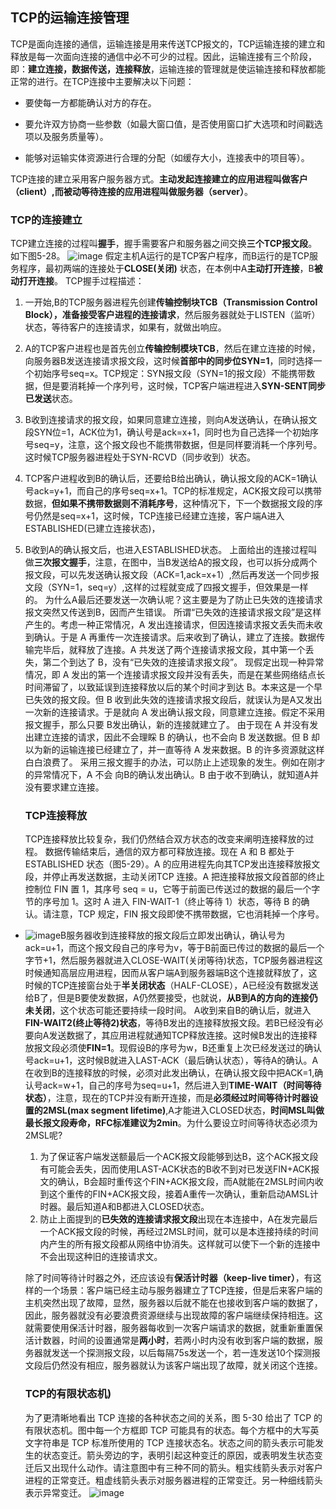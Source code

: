 ## TCP的运输连接管理

TCP是面向连接的通信，运输连接是用来传送TCP报文的，TCP运输连接的建立和释放是每一次面向连接的通信中必不可少的过程。因此，运输连接有三个阶段，即：**建立连接，数据传送，连接释放**，运输连接的管理就是使运输连接和释放都能正常的进行。在TCP连接中主要解决以下问题：

- 要使每一方都能确认对方的存在。

- 要允许双方协商一些参数（如最大窗口值，是否使用窗口扩大选项和时间戳选项以及服务质量等）。

- 能够对运输实体资源进行合理的分配（如缓存大小，连接表中的项目等）。

TCP连接的建立采用客户服务器方式。**主动发起连接建立的应用进程叫做客户（client）,而被动等待连接的应用进程叫做服务器（server）**。

### TCP的连接建立

TCP建立连接的过程叫**握手**，握手需要客户和服务器之间交换**三个TCP报文段**。如下图5-28。
![image](https://img2020.cnblogs.com/blog/2361214/202109/2361214-20210905171217648-1178484469.png)
假定主机A运行的是TCP客户程序，而B运行的是TCP服务程序，最初两端的连接处于**CLOSE(关闭)** 状态，在本例中A**主动打开连接**，B**被动打开连接**。
TCP握手过程描述：

1. 一开始,B的TCP服务器进程先创建**传输控制块TCB（Transmission Control Block），准备接受客户进程的连接请求**，然后服务器就处于LISTEN（监听）状态，等待客户的连接请求，如果有，就做出响应。
2. A的TCP客户进程也是首先创立**传输控制模块TCB**，然后在建立连接的时候，向服务器B发送连接请求报文段，这时候**首部中的同步位SYN=1**，同时选择一个初始序号seq=x。TCP规定：SYN报文段（SYN=1的报文段）不能携带数据，但是要消耗掉一个序列号，这时候，TCP客户端进程进入**SYN-SENT同步已发送**状态。
3. B收到连接请求的报文段，如果同意建立连接，则向A发送确认，在确认报文段SYN位=1，ACK位为1，确认号是ack=x+1，同时也为自己选择一个初始序号seq=y，注意，这个报文段也不能携带数据，但是同样要消耗一个序列号。这时候TCP服务器进程处于SYN-RCVD（同步收到）状态。
4. TCP客户进程收到B的确认后，还要给B给出确认，确认报文段的ACK=1确认号ack=y+1，而自己的序号seq=x+1。TCP的标准规定，ACK报文段可以携带数据，**但如果不携带数据则不消耗序号**，这种情况下，下一个数据报文段的序号仍然是seq=x+1，这时候，TCP连接已经建立连接，客户端A进入ESTABLISHED(已建立连接状态)，
5. B收到A的确认报文后，也进入ESTABLISHED状态。
   上面给出的连接过程叫做**三次报文握手**，注意，在图中，当B发送给A的报文段，也可以拆分成两个报文段，可以先发送确认报文段（ACK=1,ack=x+1）,然后再发送一个同步报文段（SYN=1，seq=y）,这样的过程就变成了四报文握手，但效果是一样的。
   为什么A最后还要发送一次确认呢？这主要是为了防止已失效的连接请求报文突然又传送到B，因而产生错误。
   所谓“已失效的连接请求报文段”是这样产生的。考虑一种正常情况，A 发出连接请求，但因连接请求报文丢失而未收到确认。于是 A 再重传一次连接请求。后来收到了确认，建立了连接。数据传输完毕后，就释放了连接。A 共发送了两个连接请求报文段，其中第一个丢失，第二个到达了 B，没有“已失效的连接请求报文段”。
   现假定出现一种异常情况，即 A 发出的第一个连接请求报文段并没有丢失，而是在某些网络结点长时间滞留了，以致延误到连接释放以后的某个时间才到达 B。本来这是一个早已失效的报文段。但 B 收到此失效的连接请求报文段后，就误认为是A又发出一次新的连接请求。于是就向 A 发出确认报文段，同意建立连接。假定不采用报文握手，那么只要 B发出确认，新的连接就建立了。
   由于现在 A 并没有发出建立连接的请求，因此不会理睬 B 的确认，也不会向 B 发送数据。但 B 却以为新的运输连接已经建立了，并一直等待 A 发来数据。B 的许多资源就这样白白浪费了。
   采用三报文握手的办法，可以防止上述现象的发生。例如在刚才的异常情况下，A 不会
   向B的确认发出确认。B 由于收不到确认，就知道A并没有要求建立连接。
   
   ### TCP连接释放
   
   TCP连接释放比较复杂，我们仍然结合双方状态的改变来阐明连接释放的过程。
   数据传输结束后，通信的双方都可释放连接。现在 A 和 B 都处于 ESTABLISHED 状态（图5-29）。A 的应用进程先向其TCP发出连接释放报文段，并停止再发送数据，主动关闭TCP 连接。A 把连接释放报文段首部的终止控制位 FIN 置 1，其序号 seq = u，它等于前面已传送过的数据的最后一个字节的序号加 1。这时 A 进入 FIN-WAIT-1（终止等待 1）状态，等待 B 的确认。请注意，TCP 规定，FIN 报文段即使不携带数据，它也消耗掉一个序号。
- ![image](https://img2020.cnblogs.com/blog/2361214/202109/2361214-20210905171237677-1866633166.png)B服务器收到连接释放的报文段后立即发出确认，确认号为ack=u+1，而这个报文段自己的序号为v，等于B前面已传过的数据的最后一个字节+1，然后服务器就进入CLOSE-WAIT(关闭等待)状态，TCP服务器进程这时候通知高层应用进程，因而从客户端A到服务器端B这个连接就释放了，这时候的TCP连接窗台处于**半关闭状态**（HALF-CLOSE），A已经没有数据发送给B了，但是B要使发数据，A仍然要接受，也就说，**从B到A的方向的连接仍未关闭**，这个状态可能还要持续一段时间。 A收到来自B的确认后，就进入**FIN-WAIT2(终止等待2)状态**，等待B发出的连接释放报文段。若B已经没有必要向A发送数据了，其应用进程就通知TCP释放连接。这时候B发出的连接释放报文段必须使**FIN=1**。现假设B的序号为w，B还重复上次已经发送过的确认号ack=u+1，这时候B就进入LAST-ACK（最后确认状态），等待A的确认。A在收到B的连接释放的时候，必须对此发出确认，在确认报文段中把ACK=1,确认号ack=w+1，自己的序号为seq=u+1，然后进入到**TIME-WAIT（时间等待状态）**，注意，现在的TCP并没有断开连接，而是**必须经过时间等待计时器设置的2MSL(max segment lifetime)**,A才能进入CLOSED状态，**时间MSL叫做最长报文段寿命，RFC标准建议为2min**。为什么要设立时间等待状态必须为2MSL呢?
  
  1. 为了保证客户端发送额最后一个ACK报文段能够到达B，这个ACK报文段有可能会丢失，因而使用LAST-ACK状态的B收不到对已发送FIN+ACK报文的确认，B会超时重传这个FIN+ACK报文段，而A就能在2MSL时间内收到这个重传的FIN+ACK报文段，接着A重传一次确认，重新启动AMSL计时器。最后知道A和B都进入CLOSED状态。
  2. 防止上面提到的**已失效的连接请求报文段**出现在本连接中，A在发完最后一个ACK报文段的时候，再经过2MSL时间，就可以是本连接持续的时间内产生的所有报文段都从网络中协消失。这样就可以使下一个新的连接中不会出现这种旧的连接请求文。
  
  除了时间等待计时器之外，还应该设有**保活计时器（keep-live timer）**，有这样的一个场景：客户端已经主动与服务器建立了TCP连接，但是后来客户端的主机突然出现了故障，显然，服务器以后就不能在也接收到客户端的数据了，因此，服务器就没有必要浪费资源继续与出现故障的客户端继续保持相连。这就需要使用保活计时器，服务器每收到一次客户端请求的数据，就重新重置保活计数器，时间的设置通常是**两小时**，若两小时内没有收到客户端的数据，服务器就发送一个探测报文段，以后每隔75s发送一个，若一连发送10个探测报文段后仍然没有相应，服务器就认为该客户端出现了故障，就关闭这个连接。
  
  ### TCP的有限状态机)
  
  为了更清晰地看出 TCP 连接的各种状态之间的关系，图 5-30 给出了 TCP 的有限状态机。图中每一个方框即 TCP 可能具有的状态。每个方框中的大写英文字符串是 TCP 标准所使用的 TCP 连接状态名。状态之间的箭头表示可能发生的状态变迁。箭头旁边的字，表明引起这种变迁的原因，或表明发生状态变迁后又出现什么动作。请注意图中有三种不同的箭头。粗实线箭头表示对客户进程的正常变迁。粗虚线箭头表示对服务器进程的正常变迁。另一种细线箭头表示异常变迁。
  ![image](https://img2020.cnblogs.com/blog/2361214/202109/2361214-20210905171301624-1508425591.png)
